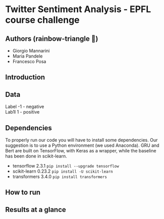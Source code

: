 # Twitter Sentiment Analysis - EPFL course challenge

## Authors (rainbow-triangle 🌈)

* Giorgio Mannarini
* Maria Pandele
* Francesco Posa

## Introduction

## Data

Label -1 - negative  
Lab1l 1 - positive  

## Dependencies
To properly run our code you will have to install some dependencies. Our suggestion is to use a Python environment (we used Anaconda). GRU and Bert are built on TensorFlow, with Keras as a wrapper, while the baseline has been done in scikit-learn.

- tensorflow 2.3.1 `pip install --upgrade tensorflow`
- scikit-learn 0.23.2 `pip install -U scikit-learn`
- transformers 3.4.0  `pip install transformers`

## How to run

## Results at a glance